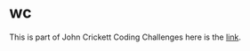 # wc

This is part of John Crickett Coding Challenges here is the [link](https://codingchallenges.fyi/challenges/challenge-wc).
